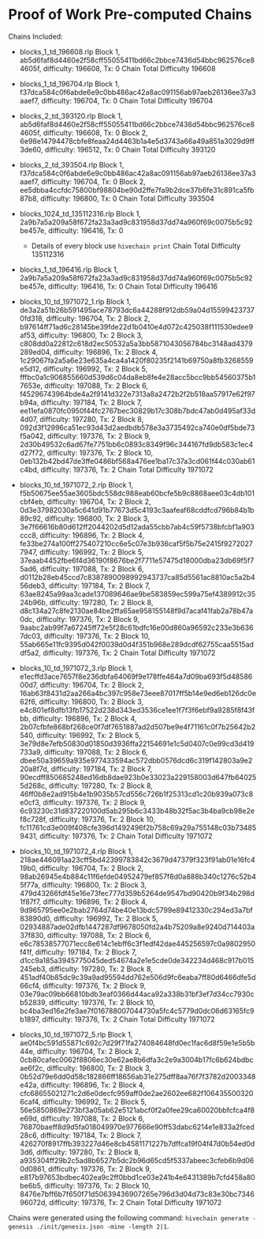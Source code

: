 # Proof of Work Pre-computed Chains

Chains Included:

- blocks_1_td_196608.rlp
    Block 1, ab5d6faf8d4460e2f58cff55055411bd66c2bbce7436d54bbc962576ce84605f, difficulty: 196608, Tx: 0
    Chain Total Difficulty 196608

- blocks_1_td_196704.rlp
    Block 1, f37dca584c0f6abde6e9c0bb486ac42a8ac091156ab97aeb26136ee37a3aaef7, difficulty: 196704, Tx: 0
    Chain Total Difficulty 196704

- blocks_2_td_393120.rlp
    Block 1, ab5d6faf8d4460e2f58cff55055411bd66c2bbce7436d54bbc962576ce84605f, difficulty: 196608, Tx: 0
    Block 2, 6e98e14794478cbfe8feaa24d4463b1a4e5d3743a66a49a851a3029d9ff3de60, difficulty: 196512, Tx: 0
    Chain Total Difficulty 393120

- blocks_2_td_393504.rlp
    Block 1, f37dca584c0f6abde6e9c0bb486ac42a8ac091156ab97aeb26136ee37a3aaef7, difficulty: 196704, Tx: 0
    Block 2, ee5dbba4ccfdc75800bf98804be90d2ffe7fa9b2dce37b6fe31c891ca5fb87b8, difficulty: 196800, Tx: 0
    Chain Total Difficulty 393504

- blocks_1024_td_135112316.rlp
    Block 1, 2a9b7a5a209a58f672fa23a3ad9c831958d37dd74a960f69c0075b5c92be457e, difficulty: 196416, Tx: 0
    * Details of every block use `hivechain print`
    Chain Total Difficulty 135112316

- blocks_1_td_196416.rlp
    Block 1, 2a9b7a5a209a58f672fa23a3ad9c831958d37dd74a960f69c0075b5c92be457e, difficulty: 196416, Tx: 0
    Chain Total Difficulty 196416

- blocks_10_td_1971072_1.rlp
    Block 1, de3a2a51b26b591495ace78793dc6a44288f912db59a04d155994237370fd318, difficulty: 196704, Tx: 2
    Block 2, b97614ff71ad6c28145be39fde22d1b0410e4d072c425038f111530edee9af53, difficulty: 196800, Tx: 2
    Block 3, c808dd0a22812c618d2ec50532a5a3bb5871043056784bc3148ad4379289ed04, difficulty: 196896, Tx: 2
    Block 4, 1c29067fa2a5a6e23e635a4ca4a1420f80235f2141b69750a8fb3268559e5d12, difficulty: 196992, Tx: 2
    Block 5, fffbc0a1c906855660d539d6c04da8eb8fe4e28acc5bcc9bb54560375b17653e, difficulty: 197088, Tx: 2
    Block 6, f45296743964bde4a2f9141d322e7313a8a2472b2f2b518aa57917e62f97b94a, difficulty: 197184, Tx: 2
    Block 7, ee11efa0870fc0950f44fc2767bec30829b17c308b7bdc47ab0d495af33d4d07, difficulty: 197280, Tx: 2
    Block 8, 092d3f12996ca51ec93d43d2aedbdb578e3a3735492ca740e0df5bde73f5a042, difficulty: 197376, Tx: 2
    Block 9, 2d30b49532c6ad67fe7751bb6c0893c8349f96c344167fd9db583c1ec4d27f72, difficulty: 197376, Tx: 2
    Block 10, 0eb132b42bd47de3ffe0486bf568a476ee1ba17c37a3cd061f44c030ab61c4bd, difficulty: 197376, Tx: 2
    Chain Total Difficulty 1971072

- blocks_10_td_1971072_2.rlp
    Block 1, f5b50675ee55ae3605bdc558dc988eab60bcfe5b9c8868aee03c4db101cbf4eb, difficulty: 196704, Tx: 2
    Block 2, 0d3e37982030a5c641d91b77673d5c4193c3aafeaf68cddfcd796b84b1b89c92, difficulty: 196800, Tx: 2
    Block 3, 3e7f66616b80d612ff2044202d5d12ada55cbb7ab4c59f5738bfcbf1a903ccc8, difficulty: 196896, Tx: 2
    Block 4, fe33be274a100ff275407210cc6e5c07e3b936caf5f5b75e2415f92720277947, difficulty: 196992, Tx: 2
    Block 5, 37eaab4452fbe6f4d36190f8676be2f7711e57475d18000dba23db69f5f75ad6, difficulty: 197088, Tx: 2
    Block 6, d0112b28eb45ccd7c8387890098992943737ca85d5561ac8810ac5a2b456deb3, difficulty: 197184, Tx: 2
    Block 7, 63ae8245a99aa3cade137089646ae9be583859ec599a75ef4389912c3524b96b, difficulty: 197280, Tx: 2
    Block 8, d8c134a27c8fe2130ae84be2ffa65ae958155148f9d7acaf41fab2a78b47a0dc, difficulty: 197376, Tx: 2
    Block 9, 9aabc2ab99f7a67245ff72e5f28c61bdfc16e00d860a96592c233e3b6367dc03, difficulty: 197376, Tx: 2
    Block 10, 55ab665e11fc9395d042f0039d0d4f351b968e289dcdf62755caa5515addf5a2, difficulty: 197376, Tx: 2
    Chain Total Difficulty 1971072

- blocks_10_td_1971072_3.rlp
    Block 1, e1ecffd3ace7657f8e236dbfa64069f9e178ffe464a7d09ba693f5d4858600d7, difficulty: 196704, Tx: 2
    Block 2, 16ab63f8431d2aa266a4bc397c958e73eee87017ff5b14e9ed6eb126dc0e62f6, difficulty: 196800, Tx: 2
    Block 3, e4c801ef8dfb13fb17522d238d343ed3536ce1ee1f7f3f6ebf9a9285f8f43fbb, difficulty: 196896, Tx: 2
    Block 4, 2b07cfbfe868bf268ce0f7df7651887ad2d507be9e4f71161c0f7b25642b2540, difficulty: 196992, Tx: 2
    Block 5, 3e79d8e7efb50830d01850d3936ffa22154691e1c5d0407c0e99cd3d419733a9, difficulty: 197088, Tx: 2
    Block 6, dbee50a39659a935e977433594ac572dbb0576dcd6c319f142803a9e220a8f7d, difficulty: 197184, Tx: 2
    Block 7, 90ecdff850685248ed16db8dae923b0e33023a229158003d647fb640255d268c, difficulty: 197280, Tx: 2
    Block 8, 46ff0b8e2ad915b4e1b9035b57cd556c726b1f25313cd1c20b939a073c8e0cf3, difficulty: 197376, Tx: 2
    Block 9, 6c93230c31d837220100d5ab295b6c3433b48b32f5ac3b4ba9cb98e2ef8c728f, difficulty: 197376, Tx: 2
    Block 10, fc11761cd3e009f408cfe396d1492496f2b758c69a29a755148c03b734859431, difficulty: 197376, Tx: 2
    Chain Total Difficulty 1971072

- blocks_10_td_1971072_4.rlp
    Block 1, 218ae446091aa23cff5bd42399783842c3679d47379f323f91ab01e16fc419b0, difficulty: 196704, Tx: 2
    Block 2, 98ab26945e4b884c11f6efde04952479ef857f8d0a888b340c1276c52b45f77a, difficulty: 196800, Tx: 2
    Block 3, 479d43266fdf45e16e73fec777d359b5264de9547bd90420b9f34b298d1f87f7, difficulty: 196896, Tx: 2
    Block 4, 9d965795ee0e2bab2764d74be40e13bdc5799e89412330c294ed3a7bf83890d0, difficulty: 196992, Tx: 2
    Block 5, 02934887ade02dfb1447287df9678050fd2a4b75209a8e9240d714403a37f830, difficulty: 197088, Tx: 2
    Block 6, e6c78538577071ecc8e614c1ebff6c3f1edf42dae445256597c0a9802950f41f, difficulty: 197184, Tx: 2
    Block 7, d1cc9a185a3945775045ded54674a2e1e5cde0de342234d468c917b015245eb3, difficulty: 197280, Tx: 2
    Block 8, 451adf40b85dc9c39a9ad95594dd762e506d9fc6eaba7ff80d6466dfe5d66cf4, difficulty: 197376, Tx: 2
    Block 9, 03e79ac09bb66810bdb3eaf0366d44aca92a338b31bf3ef7d34cc7930cb52839, difficulty: 197376, Tx: 2
    Block 10, bc4ba3ed16e2fe3ae7f016788007044730a5fc4c5779d0dc06d63165fc9b1897, difficulty: 197376, Tx: 2
    Chain Total Difficulty 1971072

- blocks_10_td_1971072_5.rlp
    Block 1, ae0f4bc591d55871c692c7d29f71fa274084648fd0ec1fac6d8f59e1e5b5b44e, difficulty: 196704, Tx: 2
    Block 2, 0cb80cafec0062f8806ec30e62ae8b6dfa3c2e9a3004b17fc6b624bdbcae6f2c, difficulty: 196800, Tx: 2
    Block 3, 0b52d79e6dd0d58c182866ff18656ab31e275dff8aa76f7f3782d2003348e42a, difficulty: 196896, Tx: 2
    Block 4, cfc68655021271c2d6e0decfc959aff0de2ae2602ee682f1064355003206caf4, difficulty: 196992, Tx: 2
    Block 5, 56e5850869e273bf3a05ab62e5121abcf0f2a0fee29ca60020bbfcfca4f8e69d, difficulty: 197088, Tx: 2
    Block 6, 76870baeff8d9d5fa018049970e977666e90ff53dabc6214e1e833a2fced28c6, difficulty: 197184, Tx: 2
    Block 7, 426270f8917ffb393227d46e8cb4581171227b7dffca19f04f47d0b54ed0d3d6, difficulty: 197280, Tx: 2
    Block 8, a935304ff29b2c5ad8b6527b5dc2b96d65cd5f5337abeec3cfeb6b9d060d0861, difficulty: 197376, Tx: 2
    Block 9, e817b97653bdbec402ea9c2ff0bbd1ce03e241b4e6431389b7cfd458a80be6b5, difficulty: 197376, Tx: 2
    Block 10, 8476e7bff6b7f650f71d50639436907265e796d3d04d73c83e30bc734696072d, difficulty: 197376, Tx: 2
    Chain Total Difficulty 1971072

Chains were generated using the following command:
    `hivechain generate -genesis ./init/genesis.json -mine -length 2|1`.